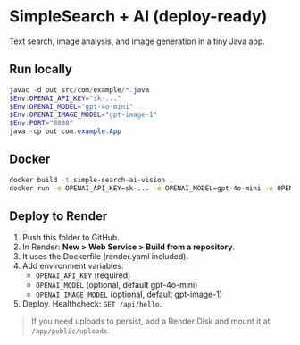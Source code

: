 # SimpleSearch + AI (deploy-ready)

Text search, image analysis, and image generation in a tiny Java app.

## Run locally
```powershell
javac -d out src/com/example/*.java
$Env:OPENAI_API_KEY="sk-..."
$Env:OPENAI_MODEL="gpt-4o-mini"
$Env:OPENAI_IMAGE_MODEL="gpt-image-1"
$Env:PORT="8080"
java -cp out com.example.App
```

## Docker
```bash
docker build -t simple-search-ai-vision .
docker run -e OPENAI_API_KEY=sk-... -e OPENAI_MODEL=gpt-4o-mini -e OPENAI_IMAGE_MODEL=gpt-image-1 -p 8080:8080 simple-search-ai-vision
```

## Deploy to Render
1) Push this folder to GitHub.
2) In Render: **New > Web Service > Build from a repository**.
3) It uses the Dockerfile (render.yaml included).
4) Add environment variables:
   - `OPENAI_API_KEY` (required)
   - `OPENAI_MODEL` (optional, default gpt-4o-mini)
   - `OPENAI_IMAGE_MODEL` (optional, default gpt-image-1)
5) Deploy. Healthcheck: `GET /api/hello`.

> If you need uploads to persist, add a Render Disk and mount it at `/app/public/uploads`.
